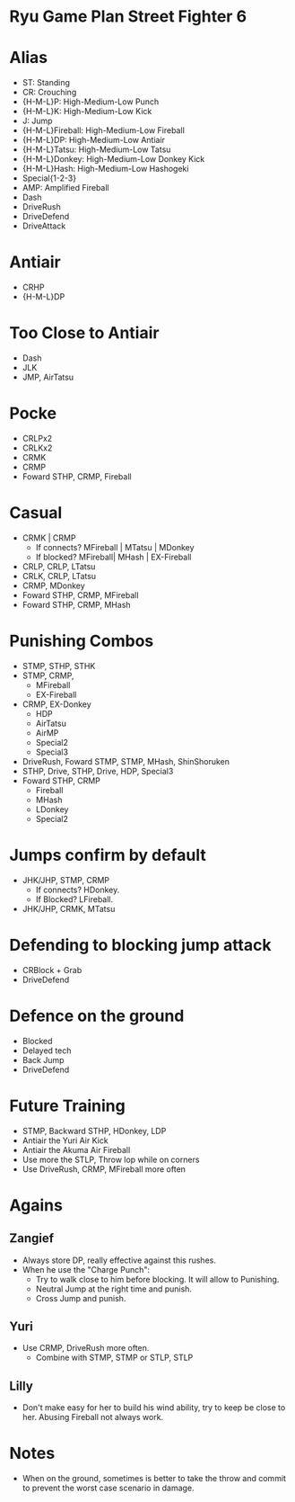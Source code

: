 Ryu Game Plan Street Fighter 6
==============================

# Alias
- ST: Standing
- CR: Crouching
- {H-M-L}P: High-Medium-Low Punch
- {H-M-L}K: High-Medium-Low Kick
- J: Jump
- {H-M-L}Fireball: High-Medium-Low Fireball
- {H-M-L}DP: High-Medium-Low Antiair
- {H-M-L}Tatsu: High-Medium-Low Tatsu
- {H-M-L}Donkey: High-Medium-Low Donkey Kick
- {H-M-L}Hash: High-Medium-Low Hashogeki
- Special{1-2-3}
- AMP: Amplified Fireball
- Dash
- DriveRush
- DriveDefend
- DriveAttack
 
# Antiair
- CRHP
- {H-M-L}DP

# Too Close to Antiair
- Dash
- JLK
- JMP, AirTatsu

# Pocke
- CRLPx2
- CRLKx2
- CRMK
- CRMP
- Foward STHP, CRMP, Fireball

# Casual
- CRMK | CRMP
    - If connects? MFireball | MTatsu | MDonkey
    - If blocked? MFireball| MHash | EX-Fireball
- CRLP, CRLP, LTatsu
- CRLK, CRLP, LTatsu
- CRMP, MDonkey
- Foward STHP, CRMP, MFireball
- Foward STHP, CRMP, MHash

# Punishing Combos
- STMP, STHP, STHK
- STMP, CRMP,
     * MFireball
     * EX-Fireball
- CRMP, EX-Donkey
	 * HDP
	 * AirTatsu
	 * AirMP
	 * Special2
	 * Special3
- DriveRush, Foward STMP, STMP, MHash, ShinShoruken
- STHP, Drive, STHP, Drive, HDP, Special3
- Foward STHP, CRMP
     * Fireball
	 * MHash
	 * LDonkey
	 * Special2

# Jumps confirm by default
- JHK/JHP, STMP, CRMP
    - If connects? HDonkey.
    - If Blocked? LFireball.
- JHK/JHP, CRMK, MTatsu

# Defending to blocking jump attack
- CRBlock + Grab
- DriveDefend

# Defence on the ground
- Blocked
- Delayed tech
- Back Jump
- DriveDefend

# Future Training
- STMP, Backward STHP, HDonkey, LDP
- Antiair the Yuri Air Kick
- Antiair the Akuma Air Fireball
- Use more the STLP, Throw lop while on corners
- Use DriveRush, CRMP, MFireball more often

# Agains

## Zangief
- Always store DP, really effective against this rushes.
- When he use the "Charge Punch": 
    * Try to walk close to him before blocking. It will allow to Punishing.
    * Neutral Jump at the right time and punish.
    * Cross Jump and punish.

## Yuri
- Use CRMP, DriveRush more often.
    * Combine with STMP, STMP or STLP, STLP

## Lilly
- Don't make easy for her to build his wind ability, try to keep be close to her. Abusing Fireball not always work.

# Notes
- When on the ground, sometimes is better to take the throw and commit to prevent the worst case scenario in damage.
